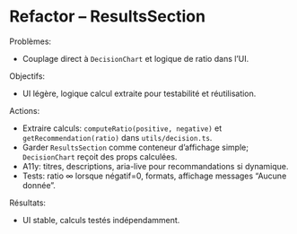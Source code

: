 # Refactor – ResultsSection

Problèmes:
- Couplage direct à `DecisionChart` et logique de ratio dans l’UI.

Objectifs:
- UI légère, logique calcul extraite pour testabilité et réutilisation.

Actions:
- Extraire calculs: `computeRatio(positive, negative)` et `getRecommendation(ratio)` dans `utils/decision.ts`.
- Garder `ResultsSection` comme conteneur d’affichage simple; `DecisionChart` reçoit des props calculées.
- A11y: titres, descriptions, aria-live pour recommandations si dynamique.
- Tests: ratio ∞ lorsque négatif=0, formats, affichage messages “Aucune donnée”.

Résultats:
- UI stable, calculs testés indépendamment.
